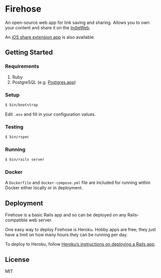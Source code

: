 # Firehose

An open-source web app for link saving and sharing. Allows you to own your content and share it on the [IndieWeb](https://indieweb.org).

An [iOS share extension app](https://github.com/CodingItWrong/Hydrant) is also available.

## Getting Started

### Requirements

1. Ruby
1. PostgreSQL (e.g. [Postgres.app][postgres-app])

### Setup

```sh
$ bin/bootstrap
```

Edit `.env` and fill in your configuration values.

### Testing

```sh
$ bin/rspec
```

### Running

```sh
$ bin/rails server
```

### Docker

A `Dockerfile` and `docker-compose.yml` file are included for running within Docker either locally or in deployment.

## Deployment

Firehose is a basic Rails app and so can be deployed on any Rails-compatible web server.

One easy way to deploy Firehose is Heroku. Hobby apps are free; they just have a limit on how many hours they can be running per day.

To deploy to Heroku, follow [Heroku’s instructions on deploying a Rails app](https://devcenter.heroku.com/articles/getting-started-with-rails5).

## License

MIT

[postgres-app]: http://postgresapp.com
